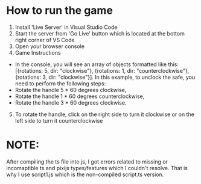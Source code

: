 # How to run the game

1. Install 'Live Server' in Visual Studio Code
2. Start the server from 'Go Live' button which is located at the bottom right corner of VS Code
3. Open your browser console
4. Game Instructions
- In the console, you will see an array of objects formatted like this: [{rotations: 5, dir: "clockwise"}, {rotations: 1, dir: "counterclockwise"}, {rotations: 3, dir: "clockwise"}]. In this example, to unclock the safe, you need to perform the following steps:
- Rotate the handle 5 * 60 degrees clockwise,
- Rotate the handle 1 * 60 degrees counterclockwise,
- Rotate the handle 3 * 60 degrees clockwise.
5. To rotate the handle, click on the right side to turn it clockwise or on the left side to turn it counterclockwise

# NOTE:
After compiling the ts file into js, I got errors related to missing or incomaptible ts and pixijs types/features which I couldn't resolve. That is why I use script1.js which is the non-compiled script.ts version.

